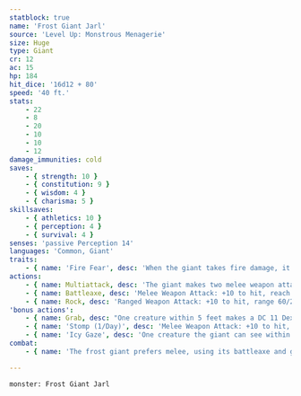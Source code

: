 ```yaml
---
statblock: true
name: 'Frost Giant Jarl'
source: 'Level Up: Monstrous Menagerie'
size: Huge
type: Giant
cr: 12
ac: 15
hp: 184
hit_dice: '16d12 + 80'
speed: '40 ft.'
stats:
    - 22
    - 8
    - 20
    - 10
    - 10
    - 12
damage_immunities: cold
saves:
    - { strength: 10 }
    - { constitution: 9 }
    - { wisdom: 4 }
    - { charisma: 5 }
skillsaves:
    - { athletics: 10 }
    - { perception: 4 }
    - { survival: 4 }
senses: 'passive Perception 14'
languages: 'Common, Giant'
traits:
    - { name: 'Fire Fear', desc: 'When the giant takes fire damage, it is rattled until the end of its next turn.' }
actions:
    - { name: Multiattack, desc: 'The giant makes two melee weapon attacks.' }
    - { name: Battleaxe, desc: 'Melee Weapon Attack: +10 to hit, reach 10 ft., one target. Hit: 22 (3d10 + 6) slashing damage. If the target is a Large or smaller creature, it makes a DC 18 Strength saving throw, falling prone on a failure.' }
    - { name: Rock, desc: 'Ranged Weapon Attack: +10 to hit, range 60/240 ft., one target. Hit: 37 (9d6 + 6) bludgeoning damage. If the target is a Large or smaller creature, it makes a DC 18 Strength saving throw, falling prone on a failure. In lieu of a rock, the giant can throw a grappled Medium or smaller creature up to 40 feet. On a hit, the target and the thrown creature both take 19 (4d6 + 5) bludgeoning damage. On a miss, only the thrown creature takes the damage. The thrown creature falls prone in an unoccupied space 5 feet from the target.' }
'bonus actions':
    - { name: Grab, desc: "One creature within 5 feet makes a DC 11 Dexterity saving throw. On a failure, it is grappled (escape DC 18). Until this grapple ends, the giant can't grab another target, and it makes battleaxe attacks with advantage against the grappled target." }
    - { name: 'Stomp (1/Day)', desc: 'Melee Weapon Attack: +10 to hit, reach 10 ft., one prone target. Hit: 13 (3d4 + 6) bludgeoning damage.' }
    - { name: 'Icy Gaze', desc: 'One creature the giant can see within 60 feet makes a DC 17 Constitution saving throw. On a failure, it takes 21 (6d6) cold damage, and its Speed is halved until the end of its next turn. On a success, it takes half as much damage.' }
combat:
    - { name: 'The frost giant prefers melee, using its battleaxe and grabbing or stomping when it can', desc: 'The frost giant only flees if it takes fire damage while it is bloodied.' }

---
```

```statblock
monster: Frost Giant Jarl
```

